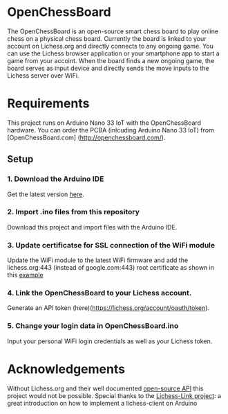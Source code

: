 # OpenChessBoard
The OpenChessBoard is an open-source smart chess board to play online chess on a physical chess board. Currently the board is linked to your account on Lichess.org and directly connects to any ongoing game. You can use the Lichess browser application or your smartphone app to start a game from your accoint. When the board finds a new ongoing game, the board serves as input device and directly sends the move inputs to the Lichess server over WiFi.
# Requirements
This project runs on Arduino Nano 33 IoT with the OpenChessBoard hardware. You can order the PCBA (inlcuding Arduino Nano 33 IoT) from [OpenChessBoard.com]   (http://openchessboard.com/).

## Setup
### 1. Download the Arduino IDE
Get the latest version [here](https://www.arduino.cc/en/software).
### 2. Import .ino files from this repository
Download this project and import files with the Arduino IDE.
### 3. Update certificatse for SSL connection of the WiFi module
Update the WiFi module to the latest WiFi firmware and add the lichess.org:443 (instead of google.com:443) root certificate as shown in this [example](https://support.arduino.cc/hc/en-us/articles/360016119219-How-to-add-certificates-to-Wifi-Nina-Wifi-101-Modules-)
### 4. Link the OpenChessBoard to your Lichess account.
Generate an API token (here)(https://lichess.org/account/oauth/token).
### 5. Change your login data in OpenChessBoard.ino
Input your personal WiFi login credentials as well as your Lichess token.

# Acknowledgements
Without Lichess.org and their well documented [open-source API](https://lichess.org/api) this project would not be possible.
Special thanks to the [Lichess-Link project](https://github.com/Kzra/Lichess-Link): a great introduction on how to implement a lichess-client on Arduino 

